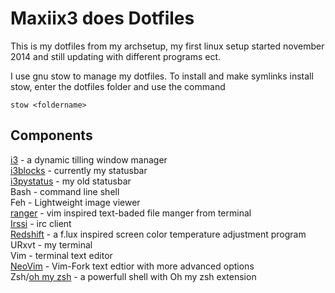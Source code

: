 Maxiix3 does Dotfiles
========

This is my dotfiles from my archsetup, my first linux setup started november 2014 and still updating with different programs ect.

I use gnu stow to manage my dotfiles. To install and make symlinks install stow,
  enter the dotfiles folder and use the command

```
stow <foldername>
```

Components
------------

[i3](https://github.com/i3/i3)  - a dynamic tilling window manager  
[i3blocks](https://github.com/vivien/i3blocks)  - currently my statusbar  
[i3pystatus](https://github.com/enkore/i3pystatus)  - my old statusbar  
Bash - command line shell  
Feh - Lightweight image viewer  
[ranger](https://github.com/hut/ranger)  - vim inspired text-baded file manger from terminal  
[Irssi](https://github.com/irssi/irssi) - irc client  
[Redshift](https://github.com/jonls/redshift) - a f.lux inspired screen color temperature adjustment program  
URxvt  - my terminal  
Vim  - terminal text editor  
[NeoVim](https://github.com/neovim/neovim) - Vim-Fork text edtior with more advanced options  
Zsh/[oh my zsh](https://github.com/robbyrussell/oh-my-zsh)  - a powerfull shell with Oh my zsh extension  


